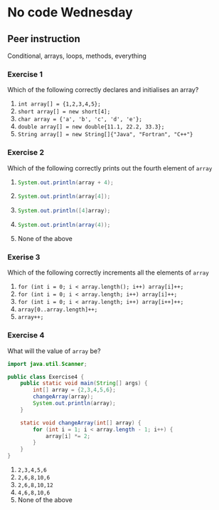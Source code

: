 # No code Wednesday



## Peer instruction

Conditional, arrays, loops, methods, everything



### Exercise 1

Which of the following correctly declares and initialises an array?

1. `int array[] = {1,2,3,4,5};`
2. `short array[] = new short[4];`
3. `char array = {'a', 'b', 'c', 'd', 'e'};`
4. `double array[] = new double{11.1, 22.2, 33.3};`
5. `String array[] = new String[]{"Java", "Fortran", "C++"}`



### Exercise 2

Which of the following correctly prints out the fourth element of `array`

1. ```java
   System.out.println(array + 4);
   ```

2. ```java
   System.out.println(array[4]);
   ```

3. ```java
   System.out.println([4]array);
   ```

4. ```java
   System.out.println(array(4));
   ```

5. None of the above



### Exerise 3

Which of the following correctly increments all the elements of `array`

1. `for (int i = 0; i < array.length(); i++) array[i]++;`
2. `for (int i = 0; i < array.length; i++) array[i]++;`
3. `for (int i = 0; i < array.length; i++) array[i++]++;`
4. `array[0..array.length]++;`
5. `array++;`



### Exercise 4

What will the value of `array` be?

```java
import java.util.Scanner;

public class Exercise4 {
    public static void main(String[] args) {
        int[] array = {2,3,4,5,6};
        changeArray(array);
        System.out.println(array);
    }

    static void changeArray(int[] array) {
        for (int i = 1; i < array.length - 1; i++) {
            array[i] *= 2;
        }
    }
}
```

1. `2,3,4,5,6`
2. `2,6,8,10,6`
3. `2,6,8,10,12`
4. `4,6,8,10,6`
5. None of the above




